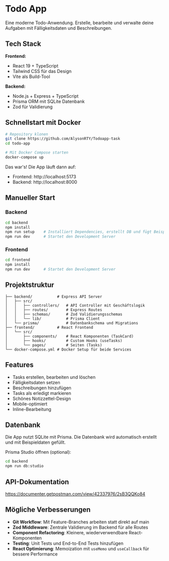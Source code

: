 # Todo App

Eine moderne Todo-Anwendung. Erstelle, bearbeite und verwalte deine Aufgaben mit Fälligkeitsdaten und Beschreibungen.

## Tech Stack

**Frontend:**

- React 19 + TypeScript
- Tailwind CSS für das Design
- Vite als Build-Tool

**Backend:**

- Node.js + Express + TypeScript
- Prisma ORM mit SQLite Datenbank
- Zod für Validierung

## Schnellstart mit Docker

```bash
# Repository klonen
git clone https://github.com/AlysonRTY/Todoapp-task
cd todo-app

# Mit Docker Compose starten
docker-compose up
```

Das war's! Die App läuft dann auf:

- Frontend: http://localhost:5173
- Backend: http://localhost:8000

## Manueller Start

### Backend

```bash
cd backend
npm install
npm run setup    # Installiert Dependencies, erstellt DB und fügt Beispieldaten hinzu
npm run dev      # Startet den Development Server
```

### Frontend

```bash
cd frontend
npm install
npm run dev      # Startet den Development Server
```

## Projektstruktur

```
├── backend/           # Express API Server
│   ├── src/
│   │   ├── controllers/   # API Controller mit Geschäftslogik
│   │   ├── routes/        # Express Routes
│   │   ├── schemas/       # Zod Validierungsschemas
│   │   └── lib/           # Prisma Client
│   └── prisma/            # Datenbankschema und Migrations
├── frontend/          # React Frontend
│   └── src/
│       ├── components/    # React Komponenten (TaskCard)
│       ├── hooks/         # Custom Hooks (useTasks)
│       └── pages/         # Seiten (Tasks)
└── docker-compose.yml # Docker Setup für beide Services
```

## Features

- Tasks erstellen, bearbeiten und löschen
- Fälligkeitsdaten setzen
- Beschreibungen hinzufügen
- Tasks als erledigt markieren
- Schönes Notizzettel-Design
- Mobile-optimiert
- Inline-Bearbeitung

## Datenbank

Die App nutzt SQLite mit Prisma. Die Datenbank wird automatisch erstellt und mit Beispieldaten gefüllt.

Prisma Studio öffnen (optional):

```bash
cd backend
npm run db:studio
```

## API-Dokumentation

https://documenter.getpostman.com/view/42337976/2sB3QQKo84

## Mögliche Verbesserungen

- **Git Workflow**: Mit Feature-Branches arbeiten statt direkt auf main
- **Zod Middleware**: Zentrale Validierung im Backend für alle Routes
- **Component Refactoring**: Kleinere, wiederverwendbare React-Komponenten
- **Testing**: Unit Tests und End-to-End Tests hinzufügen
- **React Optimierung**: Memoization mit `useMemo` und `useCallback` für bessere Performance
